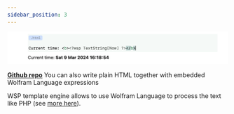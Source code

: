 ```yaml
---
sidebar_position: 3
---
```

![](../../Screenshot%202024-03-13%20at%2019.26.09.png)




__[Github repo](https://github.com/JerryI/wljs-html-support)__
You can also write plain HTML together with embedded Wolfram Language expressions



WSP template engine allows to use Wolfram Language to process the text like PHP (see [more here](https://github.com/JerryI/tinyweb-mathematica)).